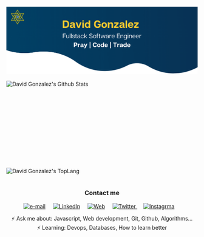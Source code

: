 <p align=center>
	<img src="https://github.com/davidgonzalezfx/davidgonzalezfx/raw/master/assets/home.png"/>
</p>

<div style="-webkit-column-count: 2; -moz-column-count: 2; column-count: 2; -webkit-column-rule: 1px dotted #e0e0e0; -moz-column-rule: 1px dotted #e0e0e0; column-rule: 1px dotted #e0e0e0;">
    <div style="display: inline-block;">
        <img width="450" height="224" img align="left" alt="David Gonzalez's Github Stats" src="https://github-readme-stats.vercel.app/api?username=davidgonzalezfx&count_private=true&theme=dark&show_icons=true&bg_color=0d1117&icon_color=063458&title_color=F8CB2E&hide_border=true" class="responsive" />
    </div>
    <br/>
    <div style="display: inline-block;">
        <img width="350" img align="center" alt="David Gonzalez's TopLang" src="https://github-readme-stats.vercel.app/api/top-langs/?username=davidgonzalezfx&count_private=true&theme=dark&show_icons=true&bg_color=0d1117&icon_color=063458&title_color=F8CB2E&layout=compact&hide_border=true" class="responsive"/>
    </div>
</div>
<br/>

<div align="center">
  <h3 align="center">Contact me</h3> 
</div>
<p align="center">
    <!-- gmail-->
    <a href="mailto:dvdramos16@gmai.com"><img src="https://i.pinimg.com/originals/84/7c/08/847c083cc09040091439e3c05d1fedde.png" width="30px" alt="e-mail"></a> &nbsp; &nbsp;
    <!-- linkedin -->
    <a href="https://www.linkedin.com/in/davidgonzalezfx/"><img src="https://cdn4.iconfinder.com/data/icons/social-messaging-ui-color-shapes-2-free/128/social-linkedin-circle-512.png" width="30px" alt="LinkedIn"></a> &nbsp; &nbsp;
    <!-- Web -->
    <a href="https://davidgonzalezfx.com"><img src="https://cdn.icon-icons.com/icons2/1875/PNG/512/web_120072.png" width="30px" alt="Web"></a> &nbsp; &nbsp;
    <!-- twitter -->
    <a href="https://twitter.com/davidgonzalezfx"><img src="https://webtus.net/wp-content/uploads/2016/05/Icon-Twitter.png" width="30px" alt="Twitter"> </a> &nbsp; &nbsp;
    <a href="https://instagram.com/davidgonzalezfx"><img src="https://www.scouts.org.ar/wp-content/uploads/2019/05/logo-ig.png" width="30px" alt="Instagrma"></a> &nbsp; &nbsp;
</p>
<p align="center">⚡ Ask me about: Javascript, Web development, Git, Github, Algorithms...<br>⚡ Learning:  Devops, Databases, How to learn better</p>
